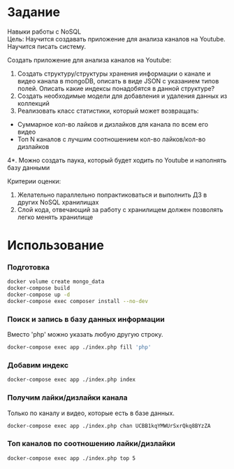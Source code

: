# Задание

Навыки работы с NoSQL  
Цель: Научится создавать приложение для анализа каналов на Youtube. Научится писать систему.

Создать приложение для анализа каналов на Youtube:
1. Создать структуру/структуры хранения информации о канале и видео канала в mongoDB, описать в виде JSON с указанием типов полей.
Описать какие индексы понадобятся в данной структуре?
2. Создать необходимые модели для добавления и удаления данных из коллекций
3. Реализовать класс статистики, который может возвращать:
- Суммарное кол-во лайков и дизлайков для канала по всем его видео
- Топ N каналов с лучшим соотношением кол-во лайков/кол-во дизлайков

4*. Можно создать паука, который будет ходить по Youtube и наполнять базу данными

Критерии оценки:
1. Желательно параллельно попрактиковаться и выполнить ДЗ в других NoSQL хранилищах
2. Слой кода, отвечающий за работу с хранилищем должен позволять легко менять хранилище

# Использование

### Подготовка
```bash
docker volume create mongo_data
docker-compose build
docker-compose up -d
docker-compose exec composer install --no-dev
```

### Поиск и запись в базу данных информации
Вместо 'php' можно указать любую другую строку.
```bash
docker-compose exec app ./index.php fill 'php'
```

### Добавим индекс
```bash
docker-compose exec app ./index.php index
```

### Получим лайки/дизлайки канала
Только по каналу и видео, которые есть в базе данных.
```bash
docker-compose exec app ./index.php chan UCBB1kqYMWUrSxrQkq8BYzZA
```

### Топ каналов по соотношению лайки/дизлайки
```bash
docker-compose exec app ./index.php top 5
```
